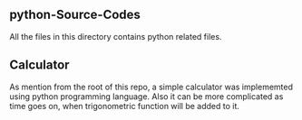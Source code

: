 ## python-Source-Codes
All the files in this directory contains python related files.
## Calculator
As mention from the root of this repo, a simple calculator was implememted using python programming language.
Also it can be more complicated as time goes on, when trigonometric function will be added to it.
